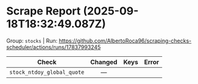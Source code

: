 # Scrape Report (2025-09-18T18:32:49.087Z)

Group: `stocks`  |  Run: https://github.com/AlbertoRoca96/scraping-checks-scheduler/actions/runs/17837993245

| Check | Changed | Keys | Error |
|---|:---:|:--|:--|
| `stock_ntdoy_global_quote` | — |  |  |
